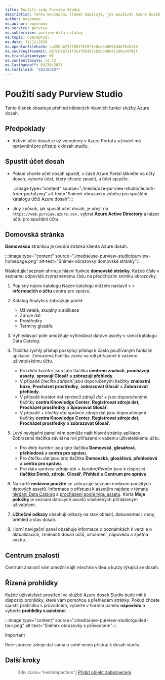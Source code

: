 ```yaml
---
title: Použití sady Purview Studio
description: Tento koncepční článek popisuje, jak používat Azure dosah Studio.
author: nayenama
ms.author: nayenama
ms.service: purview
ms.subservice: purview-data-catalog
ms.topic: conceptual
ms.date: 11/12/2020
ms.openlocfilehash: ca25bbb72ff853f819f3e8ce4e0092ddb762b156
ms.sourcegitcommit: 867cb1b7a1f3a1f0b427282c648d411d0ca4f81f
ms.translationtype: MT
ms.contentlocale: cs-CZ
ms.lasthandoff: 03/20/2021
ms.locfileid: "102183807"
---
```

# <a name="use-purview-studio"></a>Použití sady Purview Studio

Tento článek obsahuje přehled některých hlavních funkcí služby Azure dosah.

## <a name="prerequisites"></a>Předpoklady

* Aktivní účet dosah je už vytvořený v Azure Portal a uživatel má oprávnění pro přístup k dosah studiu.

## <a name="launch-purview-account"></a>Spustit účet dosah

* Pokud chcete účet dosah spustit, v části Azure Portal klikněte na účty dosah, vyberte účet, který chcete spustit, a účet spusťte.

   :::image type="content" source="./media/use-purview-studio/launch-from-portal.png" alt-text="Snímek obrazovky výběru pro spuštění katalogu účtů Azure dosah":::

* Jiný způsob, jak spustit účet dosah, je přejít na `https://web.purview.azure.com` , vybrat **Azure Active Directory** a název účtu pro spuštění účtu.

## <a name="home-page"></a>Domovská stránka

**Domovskou** stránkou je úvodní stránka klienta Azure dosah.

 :::image type="content" source="./media/use-purview-studio/purview-homepage.png" alt-text="Snímek obrazovky domovské stránky":::

Následující seznam shrnuje hlavní funkce **domovské stránky**. Každé číslo v seznamu odpovídá zvýrazněnému číslu na předchozím snímku obrazovky.

1. Popisný název katalogu Název katalogu můžete nastavit v   >  **informacích o účtu** centra pro správu.

2. Katalog Analytics zobrazuje počet:
    - Uživatelé, skupiny a aplikace
    - Zdroje dat
    - Prostředky
    - Termíny glosáře

3. Vyhledávací pole umožňuje vyhledávat datové assety v rámci katalogu Data Catalog.

4. Tlačítka rychlý přístup poskytují přístup k často používaným funkcím aplikace. Zobrazená tlačítka závisí na roli přiřazené k vašemu uživatelskému účtu.

    - Pro *data kurátor* jsou tato tlačítka **centrem znalostí**, **procházejí assety**, **spravují Glosář** a **zobrazují přehledy**.
    - V případě *čtecího zařízení* jsou doporučenými tlačítky **znalostní báze**, **Procházet prostředky**, **zobrazovat Glosář** a **Zobrazovat přehledy**.
    - V případě kurátor dat *správců zdrojů dat*  +  jsou doporučenými tlačítky **centra Knowledge Center**, **Registrovat zdroje dat**, **Procházet prostředky** a **Spravovat Glosář**.
    - V případě  +  *čtečky dat* správce zdroje dat jsou doporučenými tlačítky **centra Knowledge Center**, **Registrovat zdroje dat**, **Procházet prostředky** a **zobrazovat Glosář**.

5. Levý navigační panel vám pomůže najít hlavní stránky aplikace. Zobrazená tlačítka závisí na roli přiřazené k vašemu uživatelskému účtu.

    - Pro *data kurátor* jsou tato tlačítka **Domovská**, **glosářová**, **přehledová** a **centra pro správu**.
    - Pro *čtečku dat* jsou tato tlačítka **Domovská**, **glosářová**, **přehledová** a **centra pro správu**.
    - Pro data *správce zdroje dat*  +  *kurátor/Reader* jsou k dispozici **tlačítka Domů**, **zdroje**, **Glosář**, **Přehled** a **Centrum pro správu**.
  
6. Na kartě **nedávno použité** se zobrazuje seznam nedávno použitých datových assetů. Informace o přístupu k assetům najdete v tématu [hledání Data Catalog](how-to-search-catalog.md) a [procházení podle typu assetu](how-to-browse-catalog.md#browse-experience).  Karta **Moje položky** je seznam datových assetů vlastněných přihlášeným uživatelem.
7. **Užitečné odkazy** obsahují odkazy na stav oblasti, dokumentaci, ceny, přehled a stav dosah.
8. Horní navigační panel obsahuje informace o poznámkách k verzi a o aktualizacích, změnách dosah účtů, oznámení, nápovědu a zpětná vazba.

## <a name="knowledge-center"></a>Centrum znalostí

Centrum znalostí vám umožní najít všechna videa a kurzy týkající se dosah.

## <a name="guided-tours"></a>Řízená prohlídky

Každé uživatelské prostředí ve službě Azure dosah Studio bude mít k dispozici prohlídky, které vám pomohou s přehledem stránky. Pokud chcete spustit prohlídku s průvodcem, vyberte v horním panelu **nápovědu** a vyberte **prohlídky s asistencí**.

:::image type="content" source="./media/use-purview-studio/guided-tour.png" alt-text="Snímek obrazovky s průvodcem":::

> [!Important]
   > Role správce zdroje dat sama o sobě nemá přístup k dosah studiu.

## <a name="next-steps"></a>Další kroky

> [!div class="nextstepaction"]
> [Přidat objekt zabezpečení](tutorial-scan-data.md)
